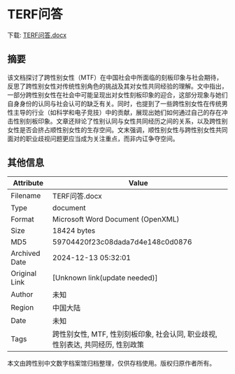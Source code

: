 # TERF问答

<!-- tcd_download_link -->
下载: <a href="../TERF问答.docx" download>TERF问答.docx</a>
<!-- tcd_download_link_end -->

## 摘要

<!-- tcd_abstract -->
该文档探讨了跨性别女性（MTF）在中国社会中所面临的刻板印象与社会期待，反思了跨性别女性对传统性别角色的挑战及其对女性共同经验的理解。文中指出，一部分跨性别女性在社会中可能呈现出对女性刻板印象的迎合，这部分现象与她们自身身份的认同与社会认可的缺乏有关。同时，也提到了一些跨性别女性在传统男性主导的行业（如科学和电子竞技）中的贡献，展现出她们如何通过自己的存在冲击性别刻板印象。文章还辩论了性别认同与女性共同经历之间的关系，以及跨性别女性是否会挤占顺性别女性的生存空间。文末强调，顺性别女性与跨性别女性共同面对的职业歧视问题更应当成为关注重点，而非内讧争夺空间。

<!-- tcd_abstract_end -->

## 其他信息

| Attribute       | Value                                  |
|-----------------|----------------------------------------|
| Filename        | TERF问答.docx                             |
| Type            | document                                 |
| Format          | Microsoft Word Document (OpenXML)                               |
| Size            | 18424 bytes                           |
| MD5             | 59704420f23c08dada7d4e148c0d0876                                  |
| Archived Date   | 2024-12-13 05:32:01                             |
| Original Link   | [Unknown link(update needed)]                         |
| Author          | 未知                               |
| Region          | 中国大陆                               |
| Date            | 未知                                 |
| Tags            | 跨性别女性, MTF, 性别刻板印象, 社会认同, 职业歧视, 性别表达, 共同经历, 性别政策                                 |

本文由跨性别中文数字档案馆归档整理，仅供存档使用。版权归原作者所有。
